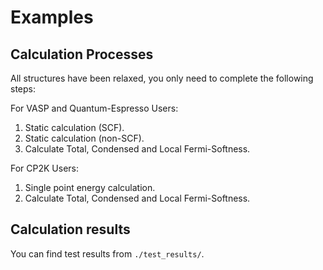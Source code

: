 # Examples

## Calculation Processes

All structures have been relaxed, you only need to complete the following steps:


For VASP and Quantum-Espresso Users:
1. Static calculation (SCF).
2. Static calculation (non-SCF).
3. Calculate Total, Condensed and Local Fermi-Softness.


For CP2K Users:
1. Single point energy calculation.
2. Calculate Total, Condensed and Local Fermi-Softness.


## Calculation results

You can find test results from ```./test_results/```.

